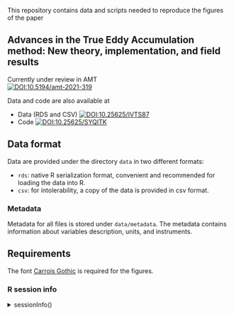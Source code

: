 This repository contains data and scripts needed to reproduce the figures of the
paper

## Advances in the True Eddy Accumulation method: New theory, implementation, and field results

Currently under review in AMT  
 [![DOI:10.5194/amt-2021-319](https://img.shields.io/badge/doi-10.5194%2Famt--2021--319-blue)](https://doi.org/10.5194/amt-2021-319)

Data and code are also available at
- Data (RDS and CSV) [![DOI:10.25625/IVTS87](https://img.shields.io/badge/doi-10.25625%2FIVTS87-blue)](https://doi.org/10.25625/IVTS87)
 - Code [![DOI:10.25625/SYQITK](https://img.shields.io/badge/doi-10.25625%2FSYQITK-blue)](https://doi.org/10.25625/SYQITK)
 
 
 
 
## Data format
Data are provided under the directory `data` in two different formats:
- `rds`: native R serialization format, convenient and recommended for loading the data
  into R.
- `csv`: for intolerability, a copy of the data is provided in csv format.
 
### Metadata
Metadata for all files is stored under `data/metadata`.
The metadata contains information about variables description, units, and
instruments.

## Requirements

The font [Carrois Gothic](https://fonts.google.com/specimen/Carrois+Gothic) is
required for the figures.

### R session info
<details>
   <summary>sessionInfo()</summary>
 
   ```R
   > sessionInfo()
   R version 4.1.1 (2021-08-10)
   Platform: x86_64-pc-linux-gnu (64-bit)
   Running under: Manjaro Linux

   Matrix products: default
   BLAS:   /usr/lib/libopenblasp-r0.3.17.so
   LAPACK: /usr/lib/liblapack.so.3.10.0

   locale:
    [1] LC_CTYPE=en_GB.UTF-8       LC_NUMERIC=C               LC_TIME=de_DE.UTF-8       
    [4] LC_COLLATE=en_GB.UTF-8     LC_MONETARY=de_DE.UTF-8    LC_MESSAGES=en_GB.UTF-8   
    [7] LC_PAPER=de_DE.UTF-8       LC_NAME=C                  LC_ADDRESS=C              
   [10] LC_TELEPHONE=C             LC_MEASUREMENT=de_DE.UTF-8 LC_IDENTIFICATION=C       

   attached base packages:
   [1] stats     graphics  grDevices utils     datasets  methods   base     

   other attached packages:
   [1] pracma_2.3.3      patchwork_1.1.1   latex2exp_0.5.0   lubridate_1.7.10  lmodel2_1.7-3    
   [6] data.table_1.14.0 ggplot2_3.3.5     nvimcom_0.9-122   colorout_1.2-2   

   loaded via a namespace (and not attached):
    [1] Rcpp_1.0.7       pillar_1.6.1     compiler_4.1.1   tools_4.1.1      digest_0.6.27   
    [6] lifecycle_1.0.0  tibble_3.1.3     gtable_0.3.0     pkgconfig_2.0.3  rlang_0.4.11    
   [11] DBI_1.1.1        withr_2.4.2      dplyr_1.0.7      stringr_1.4.0    generics_0.1.0  
   [16] vctrs_0.3.8      grid_4.1.1       tidyselect_1.1.1 glue_1.4.2       R6_2.5.0        
   [21] fansi_0.5.0      purrr_0.3.4      farver_2.1.0     magrittr_2.0.1   scales_1.1.1    
   [26] ellipsis_0.3.2   assertthat_0.2.1 colorspace_2.0-2 labeling_0.4.2   utf8_1.2.2      
   [31] stringi_1.7.3    munsell_0.5.0    crayon_1.4.1    
 ```
 
</details>

